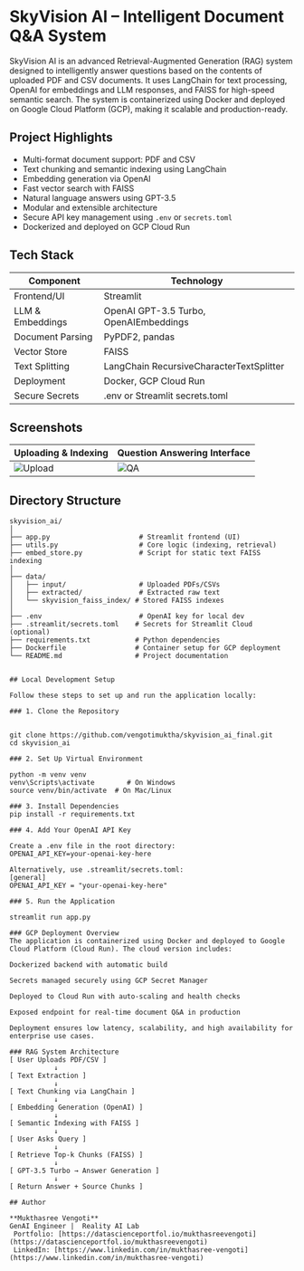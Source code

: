 # SkyVision AI – Intelligent Document Q&A System

SkyVision AI is an advanced Retrieval-Augmented Generation (RAG) system designed to intelligently answer questions based on the contents of uploaded PDF and CSV documents. It uses LangChain for text processing, OpenAI for embeddings and LLM responses, and FAISS for high-speed semantic search. The system is containerized using Docker and deployed on Google Cloud Platform (GCP), making it scalable and production-ready.

## Project Highlights

- Multi-format document support: PDF and CSV
- Text chunking and semantic indexing using LangChain
- Embedding generation via OpenAI
- Fast vector search with FAISS
- Natural language answers using GPT-3.5
- Modular and extensible architecture
- Secure API key management using `.env` or `secrets.toml`
- Dockerized and deployed on GCP Cloud Run

## Tech Stack

| Component               | Technology                            |
|------------------------|----------------------------------------|
| Frontend/UI            | Streamlit                              |
| LLM & Embeddings       | OpenAI GPT-3.5 Turbo, OpenAIEmbeddings |
| Document Parsing       | PyPDF2, pandas                         |
| Vector Store           | FAISS                                  |
| Text Splitting         | LangChain RecursiveCharacterTextSplitter |
| Deployment             | Docker, GCP Cloud Run                  |
| Secure Secrets         | .env or Streamlit secrets.toml         |

## Screenshots

| Uploading & Indexing            | Question Answering Interface     |
|----------------------------------|----------------------------------|
| ![Upload](./screenshots/upload_example.png) | ![QA](./screenshots/qa_example.png) |

## Directory Structure
```text
skyvision_ai/
│
├── app.py                      # Streamlit frontend (UI)
├── utils.py                    # Core logic (indexing, retrieval)
├── embed_store.py              # Script for static text FAISS indexing
│
├── data/
│   ├── input/                  # Uploaded PDFs/CSVs
│   ├── extracted/              # Extracted raw text
│   └── skyvision_faiss_index/ # Stored FAISS indexes
│
├── .env                        # OpenAI key for local dev
├── .streamlit/secrets.toml    # Secrets for Streamlit Cloud (optional)
├── requirements.txt           # Python dependencies
├── Dockerfile                 # Container setup for GCP deployment
└── README.md                  # Project documentation


## Local Development Setup

Follow these steps to set up and run the application locally:

### 1. Clone the Repository


git clone https://github.com/vengotimuktha/skyvision_ai_final.git
cd skyvision_ai

### 2. Set Up Virtual Environment

python -m venv venv
venv\Scripts\activate        # On Windows
source venv/bin/activate  # On Mac/Linux

### 3. Install Dependencies
pip install -r requirements.txt

### 4. Add Your OpenAI API Key

Create a .env file in the root directory:
OPENAI_API_KEY=your-openai-key-here

Alternatively, use .streamlit/secrets.toml:
[general]
OPENAI_API_KEY = "your-openai-key-here"

### 5. Run the Application

streamlit run app.py

### GCP Deployment Overview
The application is containerized using Docker and deployed to Google Cloud Platform (Cloud Run). The cloud version includes:

Dockerized backend with automatic build

Secrets managed securely using GCP Secret Manager

Deployed to Cloud Run with auto-scaling and health checks

Exposed endpoint for real-time document Q&A in production

Deployment ensures low latency, scalability, and high availability for enterprise use cases.

### RAG System Architecture
[ User Uploads PDF/CSV ]
           ↓
[ Text Extraction ]
           ↓
[ Text Chunking via LangChain ]
           ↓
[ Embedding Generation (OpenAI) ]
           ↓
[ Semantic Indexing with FAISS ]
           ↓
[ User Asks Query ]
           ↓
[ Retrieve Top-k Chunks (FAISS) ]
           ↓
[ GPT-3.5 Turbo → Answer Generation ]
           ↓
[ Return Answer + Source Chunks ]

## Author

**Mukthasree Vengoti**  
GenAI Engineer |  Reality AI Lab  
 Portfolio: [https://datascienceportfol.io/mukthasreevengoti](https://datascienceportfol.io/mukthasreevengoti)  
 LinkedIn: [https://www.linkedin.com/in/mukthasree-vengoti](https://www.linkedin.com/in/mukthasree-vengoti)
